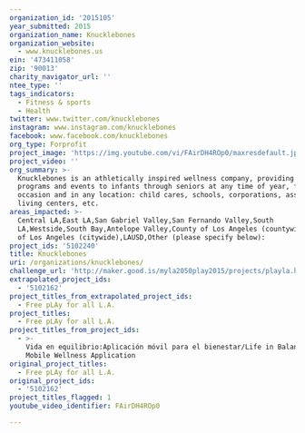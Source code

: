 ```yaml
---
organization_id: '2015105'
year_submitted: 2015
organization_name: Knucklebones
organization_website:
  - www.knucklebones.us
ein: '473411058'
zip: '90013'
charity_navigator_url: ''
ntee_type: ''
tags_indicators:
  - Fitness & sports
  - Health
twitter: www.twitter.com/knucklebones
instagram: www.instagram.com/knucklebones
facebook: www.facebook.com/knucklebones
org_type: Forprofit
project_image: 'https://img.youtube.com/vi/FAirDH4ROp0/maxresdefault.jpg'
project_video: ''
org_summary: >-
  Knucklebones is an athletically inspired wellness company, providing custom
  programs and events to infants through seniors at any time of year, for any
  occasion and in any location: child cares, schools, corporations, assisted
  living centers, etc.
areas_impacted: >-
  Central LA,East LA,San Gabriel Valley,San Fernando Valley,South
  LA,Westside,South Bay,Antelope Valley,County of Los Angeles (countywide),City
  of Los Angeles (citywide),LAUSD,Other (please specify below):
project_ids: '5102240'
title: Knucklebones
uri: /organizations/knucklebones/
challenge_url: 'http://maker.good.is/myla2050play2015/projects/playla.html'
extrapolated_project_ids:
  - '5102162'
project_titles_from_extrapolated_project_ids:
  - Free pLAy for all L.A.
project_titles:
  - Free pLAy for all L.A.
project_titles_from_project_ids:
  - >-
    Vida en equilibrio:Aplicación móvil para el bienestar/Life in Balance: A
    Mobile Wellness Application
original_project_titles:
  - Free pLAy for all L.A.
original_project_ids:
  - '5102162'
project_titles_flagged: 1
youtube_video_identifier: FAirDH4ROp0

---
```

